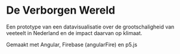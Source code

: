 # De Verborgen Wereld

Een prototype van een datavisualisatie over de grootschaligheid van veeteelt in Nederland en de impact daarvan op klimaat.

Gemaakt met Angular, Firebase (angularFire) en p5.js

